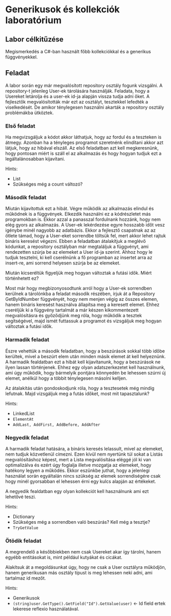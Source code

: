 # Generikusok és kollekciók laboratórium

## Labor célkitűzése

Megismerkedés a C#-ban használt főbb kollekciókkal és a generikus függvényekkel.

## Feladat

A labor során egy már megvalósított repository osztály fogunk vizsgálni. A repository-t jelenleg User-ek tárolására használják. Feladata, hogy a Usereket letárolja és a user-ek id-ja alapján vissza tudja adni őket. A fejlesztők megvalósították már ezt az osztályt, tesztekkel lefedték a viselkedését. De amikor ténylegesen használni akarták a repository osztály problémákba ütköztek.

### Első feladat

Ha megvizsgáljuk a kódot akkor láthatjuk, hogy az fordul és a teszteken is átmegy.
Azonban ha a tényleges programot szeretnénk elindítani akkor azt látjuk, hogy az hibával elszáll.
Az első feladatban azt kell megkeresnünk, hogy pontosan miért is száll el az alkalmazás és hogy hogyan tudjuk ezt a legáltalánosabban kijavítani.

Hints:
* List 
* Szükséges még a count változó?

### Második feladat

Miután kijavítottuk ezt a hibát. Végre működik az alkalmazás elindul és működnek is a függvények. Elkezdik használni ez a kódrészletet más programokban is.
Ekkor azzal a panasszal fordulnank hozzánk, hogy nem elég gyors az alkalmazás.
A User-ek lekérdezése egyre hosszabb időt vesz igénybe minél nagyobb az adatbázis.
Ekkor a fejlesztő csapatnak az az ötlete támad, hogy a User-eket sorrendbe töltsük fel, mert akkor lehet rajtuk bináris keresést végezni.
Ebben a feladatban átalakítjuk a meglévő kódunkat, a repository osztályban már megtaláljuk a függvényt, ami rendezetten szúrja be az elemeket a User id-ja szerint.
Ahhoz hogy le tudjuk tesztelni, ki kell cserélnünk a fő programban az insertet arra az insert-re, ami sorrend helyesen szúrja be az elemeket.

Miután kicseréltük figyeljük meg hogyan változtak a futási idők. Miért történhetett ez?

Most már hogy megbizonyosodtunk arról hogy a User-ek sorrendben kerülnek a tárolónkba a feladat második részében, írjuk át a Repository GetByIdNumber függvényét, hogy nem menjen végig az összes elemen, hanem bináris keresést használva állapítsa meg a keresett elemet.
Ehhez cseréljük ki a függvény tartalmát a már készen kikommentezett megvalósításra és győződjünk meg róla, hogy működik a tesztek segítségével, majd ismét futtassuk a programot és vizsgáljuk meg hogyan változtak a futási idők.

### Harmadik feladat

Észre vehettük a második feladatban, hogy a beszúrások sokkal több időbe kerültek, mivel a beszúrt elem után minden másik elemet át kell helyeznünk.
A harmadik fealdatban ezt a hibát kell kijavítanunk, hogy a beszúrások ne ilyen lassan történjenek. Ehhez egy olyan adatszerkezetet kell használnunk, ami úgy működik, hogy bármelyik pontjára könnyedén be lehessen szúrni új elemet, anélkül hogy a többit ténylegesen másolni kelljen.

Az átalakítás után gondoskodjunk róla, hogy a tesztesetek még mindig lefutnak. Majd vizsgáljuk meg a futás időket, most mit tapasztalunk?

Hints:
* LinkedList
* `ElementAt`
* `AddLast, AddFirst, AddBefore, AddAfter`


### Negyedik feladat

A harmadik feladat hatására, a bináris keresés lelassult, mivel az elemeket, nem tudjuk közvetlenül címezni. Ezen kívül nem nyertünk túl sokat a Listás megvalósításhoz képest, mert a Lista megvalósítása eléggé jól ki van optimalizálva és ezért úgy foglalja illetve mozgatja az elemeket, hogy hatékony legyen a működés. Ekkor eszünkbe juthat, hogy a jelenlegi használat során egyáltalán nincs szükség az elemek sorrendiségére csak hogy minél gyorsabban el lehessen érni egy kulcs alapján az értékeket.

A negyedik fealdatban egy olyan kollekciót kell használnunk ami ezt lehetővé teszi.

Hints:
* Dictionary
* Szükséges még a sorrendben való beszúrás? Kell még a tesztje?
* `TryGetValue`


### Ötödik feladat

A megrendelő a későbbiekben nem csak Usereket akar így tárolni, hanem egyébb entitásokat is, mint például kutyákat és cicákat.

Alakítsuk át a megoldásunkat úgy, hogy ne csak a User osztályra működjön, hanem generikusan más osztály típust is meg lehessen neki adni, ami tartalmaz id mezőt.

Hints:
* Generikusok
* `(string)user.GetType().GetField("Id").GetValue(user)` <- Id field ertek lekerese reflexio használatával.
